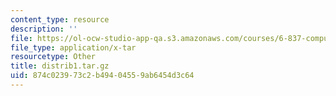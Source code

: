 ```yaml
---
content_type: resource
description: ''
file: https://ol-ocw-studio-app-qa.s3.amazonaws.com/courses/6-837-computer-graphics-fall-2012/874c023973c2b49404559ab6454d3c64_distrib1.tar.gz
file_type: application/x-tar
resourcetype: Other
title: distrib1.tar.gz
uid: 874c0239-73c2-b494-0455-9ab6454d3c64
---
```

